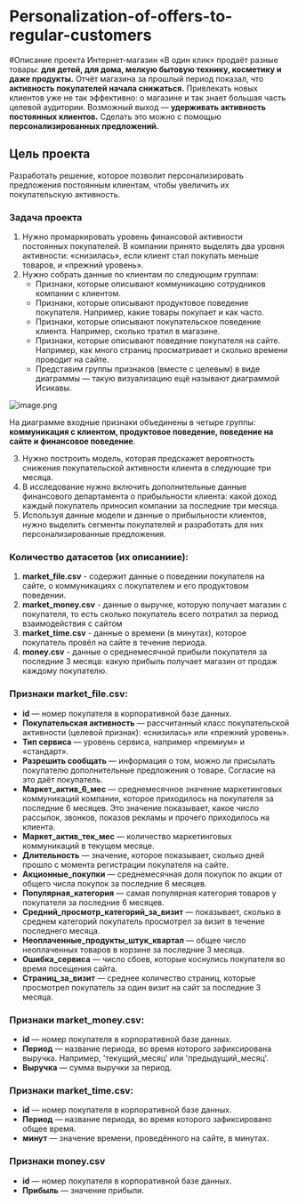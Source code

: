 # Personalization-of-offers-to-regular-customers

#Описание проекта 
Интернет-магазин «В один клик» продаёт разные товары: **для детей, для дома, мелкую бытовую технику, косметику и даже продукты.** Отчёт магазина за прошлый период показал, что **активность покупателей начала снижаться.** Привлекать новых клиентов уже не так эффективно: о магазине и так знает большая часть целевой аудитории. Возможный выход — **удерживать активность постоянных клиентов.** Сделать это можно с помощью **персонализированных предложений.**

## Цель проекта 
Разработать решение, которое позволит персонализировать предложения постоянным клиентам, чтобы увеличить их покупательскую активность.

### Задача проекта 
   1. Нужно промаркировать уровень финансовой активности постоянных покупателей. В компании принято выделять два уровня активности: «снизилась», если клиент стал покупать меньше товаров, и «прежний уровень».
   2. Нужно собрать данные по клиентам по следующим группам:
        * Признаки, которые описывают коммуникацию сотрудников компании с клиентом.
        * Признаки, которые описывают продуктовое поведение покупателя. Например, какие товары покупает и как часто.
        * Признаки, которые описывают покупательское поведение клиента. Например, сколько тратил в магазине.
        * Признаки, которые описывают поведение покупателя на сайте. Например, как много страниц просматривает и сколько времени проводит на сайте.
        * Представим группы признаков (вместе с целевым) в виде диаграммы — такую визуализацию ещё называют диаграммой Исикавы.


![image.png](attachment:image.png)


На диаграмме входные признаки объединены в четыре группы: **коммуникация с клиентом, продуктовое поведение, поведение на сайте и финансовое поведение**.

   3. Нужно построить модель, которая предскажет вероятность снижения покупательской активности клиента в следующие три месяца.
   4. В исследование нужно включить дополнительные данные финансового департамента о прибыльности клиента: какой доход каждый покупатель приносил компании за последние три месяца.
   5. Используя данные модели и данные о прибыльности клиентов, нужно выделить сегменты покупателей и разработать для них персонализированные предложения.

### Количество датасетов (их описаниие): 
1. **market_file.csv** - содержит данные о поведении покупателя на сайте, о коммуникациях с покупателем и его продуктовом поведении.
2. **market_money.csv** - данные о выручке, которую получает магазин с покупателя, то есть сколько покупатель всего потратил за период взаимодействия с сайтом
3. **market_time.csv** - данные о времени (в минутах), которое покупатель провёл на сайте в течение периода.
4. **money.csv** - данные о среднемесячной прибыли покупателя за последние 3 месяца: какую прибыль получает магазин от продаж каждому покупателю.

### Признаки market_file.csv:

* **id** — номер покупателя в корпоративной базе данных.
* **Покупательская активность** — рассчитанный класс покупательской активности (целевой признак): «снизилась» или «прежний уровень».
* **Тип сервиса** — уровень сервиса, например «премиум» и «стандарт».
* **Разрешить сообщать** — информация о том, можно ли присылать покупателю дополнительные предложения о товаре. Согласие на это даёт покупатель.
* **Маркет_актив_6_мес** — среднемесячное значение маркетинговых коммуникаций компании, которое приходилось на покупателя за последние 6 месяцев. Это значение показывает, какое число рассылок, звонков, показов рекламы и прочего приходилось на клиента.
* **Маркет_актив_тек_мес** — количество маркетинговых коммуникаций в текущем месяце.
* **Длительность** — значение, которое показывает, сколько дней прошло с момента регистрации покупателя на сайте.
* **Акционные_покупки** — среднемесячная доля покупок по акции от общего числа покупок за последние 6 месяцев.
* **Популярная_категория** — самая популярная категория товаров у покупателя за последние 6 месяцев.
* **Средний_просмотр_категорий_за_визит** — показывает, сколько в среднем категорий покупатель просмотрел за визит в течение последнего месяца.
* **Неоплаченные_продукты_штук_квартал** — общее число неоплаченных товаров в корзине за последние 3 месяца.
* **Ошибка_сервиса** — число сбоев, которые коснулись покупателя во время посещения сайта.
* **Страниц_за_визит** — среднее количество страниц, которые просмотрел покупатель за один визит на сайт за последние 3 месяца.

### Признаки market_money.csv:
* **id** — номер покупателя в корпоративной базе данных.
* **Период** — название периода, во время которого зафиксирована выручка. Например, 'текущий_месяц' или 'предыдущий_месяц'.
* **Выручка** — сумма выручки за период.

### Признаки market_time.csv:
* **id** — номер покупателя в корпоративной базе данных.
* **Период** — название периода, во время которого зафиксировано общее время.
* **минут** — значение времени, проведённого на сайте, в минутах.

### Признаки money.csv
* **id** — номер покупателя в корпоративной базе данных.
* **Прибыль** — значение прибыли.
